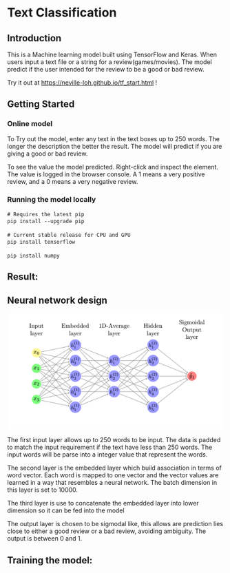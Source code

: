 # Text Classification

## Introduction
This is a Machine learning model built using TensorFlow and Keras. When users input
a text file or a string for a review(games/movies). The model predict if the user
intended for the review to be a good or bad review.

Try it out at https://neville-loh.github.io/tf_start.html !

## Getting Started
### Online model
To Try out the model, enter any text in the text boxes up to 250 words. The longer the description the better the result.
The model will predict if you are giving a good or bad review. 

To see the value the model predicted. Right-click and inspect the element.
The value is logged in the browser console. A 1 means a very positive review, and a 0 means a very negative review.
### Running the model locally
```
# Requires the latest pip
pip install --upgrade pip

# Current stable release for CPU and GPU
pip install tensorflow

pip install numpy
```

## Result:



## Neural network design
![](./text_classification/img/layer.png)

The first input layer allows up to 250 words to be input. The data is padded to
match the input requirement if the text have less than 250 words. The input words
will be parse into a integer value that represent the words.  

The second layer is the embedded layer which build association in terms of word
vector. Each word is mapped to one vector and the vector values are learned in a way that
resembles a neural network. The batch dimension in this layer is set to 10000.


The third layer is use to concatenate the embedded layer into lower dimension so it
can be fed into the model



The output layer is chosen to be sigmodal like, this allows are prediction lies
close to either a good review or a bad review, avoiding ambiguity. The output is
between 0 and 1.


## Training the model:
